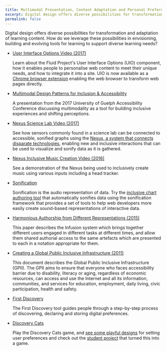 ```yaml
---
title: Multimodal Presentation, Content Adaptation and Personal Preferences
excerpt: Digital design offers diverse possibilities for transformation and adaptation of learning content.
permalink: false
---
```


Digital design offers diverse possibilities for transformation and adaptation of learning content. How do we leverage
these possibilities in envisioning, building and evolving tools for learning to support diverse learning needs?

* [User Interface Options Video (2017)](https://www.youtube.com/watch?v=63DqNgxtsrA")

  Learn about the Fluid Project's User Interface Options (UIO) component, how it enables people to personalise web
  content to meet their unique needs, and how to integrate it into a site. UIO is now available as a
  [Chrome browser extension](https://chrome.google.com/webstore/detail/ui-options-plus-uio%2B/okenndailhmikjjfcnmolpaefecbpaek)
  enabling the web browser to transform web pages directly.

* [Multimodal Design Patterns for Inclusion &amp; Accessibility](http://www.alanharnum.ca/post/2017-06-01-multimodal-design-for-inclusion/)

  A presentation from the 2017 University of Guelph Accessibility Conference discussing multimodality as a tool for
  building inclusive experiences and shifting perceptions.

* [Nexus Science Lab Video (2017)](https://youtu.be/NNwc0VYRhUU)

  See how sensors commonly found in a science lab can be connected to accessible, sonified graphs using the
  [Nexus, a system that connects disparate technologies](https://wiki.fluidproject.org/display/fluid/Nexus+API),
  enabling new and inclusive interactions that can be used to visualize and sonify data as it is gathered.

* [Nexus Inclusive Music Creation Video (2016)](https://youtu.be/7R_pz2Fz4qE)

  See a demonstration of the Nexus being used to inclusively create music using various inputs including a head tracker.

* [Sonification](https://wiki.fluidproject.org/display/fluid/%28Floe%29+Sonification)

  Sonification is the audio representation of data. Try the [inclusive chart authoring tool](https://build.fluidproject.org/chartAuthoring/demos/)
  that automatically sonifies data using the sonification framework that provides a set of tools to help web developers
  more easily create sound-based representations of interactive data.

* [Harmonious Authorship from Different Representations (2015)](https://ppig.org/papers/2015-ppig-26th-basman/)

  This paper describes the Infusion system which brings together different users engaged in different tasks at different
  times, and allow them shared authorial access to the same artefacts which are presented to each in a notation
  appropriate for them.

* [Creating a Global Public Inclusive Infrastructure (2011)](https://gpii.net/sites/gpii.net/files/uploads/attachments/node/44/2011_aegis-creating_a_global_public_inclusive_infrastructure-final.doc)

  This document describes the Global Public Inclusive Infrastructure (GPII). The GPII aims to ensure that everyone who
  faces accessibility barrier due to disability, literacy or aging, regardless of economic resources, can access and use
  the Internet and all its information, communities, and services for education, employment, daily living, civic
  participation, health and safety.

* [First Discovery](https://build.fluidproject.org/first-discovery/demos/)

  The First Discovery tool guides people through a step-by-step process of discovering, declaring and storing digital
  preferences.

* [Discovery Cats](https://build-discoverycat.fluidproject.org/demo/)

  Play the Discovery Cats game, and [see some playful designs](https://wiki.fluidproject.org/display/fluid/Discovery+Cats+-+First+Discovery)
  for setting user preferences and check out the [student project](https://github.com/fluid-lab/Discovery-Cat) that
  turned this into a game.
